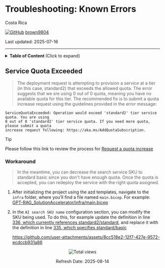 # Troubleshooting: Known Errors 

Costa Rica

[![GitHub](https://img.shields.io/badge/--181717?logo=github&logoColor=ffffff)](https://github.com/)
[brown9804](https://github.com/brown9804)

Last updated: 2025-07-16

------------------------------------------

<details>
<summary><b>Table of Content </b> (Click to expand)</summary>

- [Service Quota Exceeded](#service-quota-exceeded)

</details>

## Service Quota Exceeded

> The  deployment request is attempting to provision a service at a tier (in this case, standard2) that exceeds the allowed quota. The error suggests that we sre using 0 out of 0 quota, meaning you have no available quota for this tier. The recommended fix is to submit a quota increase request using the guidelines provided in the error message:

```
ServiceQuotaExceeded: Operation would exceed 'standard2' tier service quota. You are using  
0 out of 0 'standard2' tier service quota. If you need more quota, please submit a quota  
increase request following: https://aka.ms/AddQuotaSubscription.
```

> [!TIP]
> Please follow this link to review the process for [Request a quota increase](https://learn.microsoft.com/en-us/azure/quotas/quickstart-increase-quota-portal#request-a-quota-increase)

### Workaround 

> In the meantime, you can decrease the search service SKU to standard basic since you don't have enough quota. Once the quota is accepted, you can redeploy the service with the right quota assigned.

1. After initializing the project using the azd templates, navigate to the `infra` folder, where you'll find a file named `main.bicep`. For example: [GPT-RAG_SolutionAccelerator/infra/main.bicep](./GPT-RAG_SolutionAccelerator/infra/main.bicep)
2. In the `AI search SKU name` configuration section, you can modify the SKU being used. To do this, for example update the definition in line [336, which currently references standard2/standard](https://github.com/MicrosoftCloudEssentials-LearningHub/RAG-ChatBot-Implementation/blob/main/GPT-RAG_SolutionAccelerator/infra/main.bicep#L386), and replace it with the definition in line [335, which specifies standard/basic](https://github.com/MicrosoftCloudEssentials-LearningHub/RAG-ChatBot-Implementation/blob/main/GPT-RAG_SolutionAccelerator/infra/main.bicep#L385)

    <https://github.com/user-attachments/assets/8cc518e2-12f7-427e-9572-ecdccb931a86>

<!-- START BADGE -->
<div align="center">
  <img src="https://img.shields.io/badge/Total%20views-1332-limegreen" alt="Total views">
  <p>Refresh Date: 2025-08-14</p>
</div>
<!-- END BADGE -->
